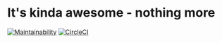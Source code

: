 # It's kinda awesome - nothing more

[![Maintainability](https://api.codeclimate.com/v1/badges/eef11318c2f223d7be27/maintainability)](https://codeclimate.com/github/willnguyen1312/cra-play/maintainability) [![CircleCI](https://circleci.com/gh/willnguyen1312/cra-play.svg?style=svg)](https://circleci.com/gh/willnguyen1312/cra-play)